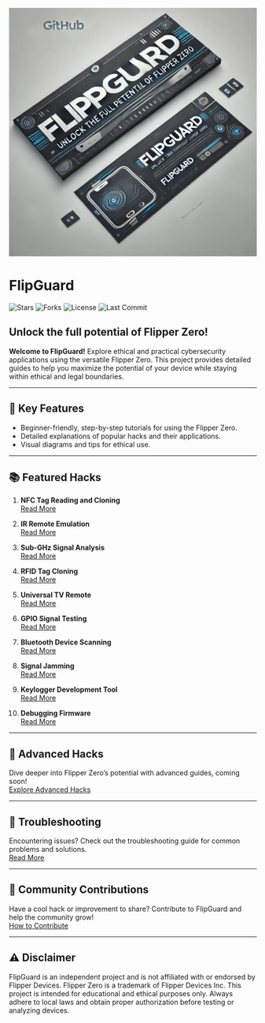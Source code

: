 ![FlipGuard Banner](./flipguard.jpg)

# FlipGuard
![Stars](https://img.shields.io/github/stars/c-razo/FlipGuard)
![Forks](https://img.shields.io/github/forks/c-razo/FlipGuard)
![License](https://img.shields.io/github/license/c-razo/FlipGuard)
![Last Commit](https://img.shields.io/github/last-commit/c-razo/FlipGuard)

## Unlock the full potential of Flipper Zero!

**Welcome to FlipGuard!** Explore ethical and practical cybersecurity applications using the versatile Flipper Zero. This project provides detailed guides to help you maximize the potential of your device while staying within ethical and legal boundaries.

---

## 🔑 Key Features
- Beginner-friendly, step-by-step tutorials for using the Flipper Zero.
- Detailed explanations of popular hacks and their applications.
- Visual diagrams and tips for ethical use.

---

## 📚 Featured Hacks
1. **NFC Tag Reading and Cloning**  
   [Read More](./nfc-tag-cloning.md)

2. **IR Remote Emulation**  
   [Read More](./ir-remote-emulation.md)

3. **Sub-GHz Signal Analysis**  
   [Read More](./sub-ghz-analysis.md)

4. **RFID Tag Cloning**  
   [Read More](./rfid-tag-cloning.md)

5. **Universal TV Remote**  
   [Read More](./universal-tv-remote.md)

6. **GPIO Signal Testing**  
   [Read More](./gpio-signal-testing.md)

7. **Bluetooth Device Scanning**  
   [Read More](./bluetooth-device-scanning.md)

8. **Signal Jamming**  
   [Read More](./signal-jamming.md)

9. **Keylogger Development Tool**  
   [Read More](./keylogger-development.md)

10. **Debugging Firmware**  
    [Read More](./debugging-firmware.md)

---

## 🚀 Advanced Hacks
Dive deeper into Flipper Zero’s potential with advanced guides, coming soon!  
[Explore Advanced Hacks](./advanced-hacks.md)

---

## 🔧 Troubleshooting
Encountering issues? Check out the troubleshooting guide for common problems and solutions.  
[Read More](./troubleshooting.md)

---

## 🤝 Community Contributions
Have a cool hack or improvement to share? Contribute to FlipGuard and help the community grow!  
[How to Contribute](./community-contributions.md)

---

## ⚠️ Disclaimer
FlipGuard is an independent project and is not affiliated with or endorsed by Flipper Devices. Flipper Zero is a trademark of Flipper Devices Inc. This project is intended for educational and ethical purposes only. Always adhere to local laws and obtain proper authorization before testing or analyzing devices.
